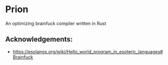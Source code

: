 # Prion
An optimizing brainfuck compiler written in Rust

## Acknowledgements:
* https://esolangs.org/wiki/Hello_world_program_in_esoteric_languages#Brainfuck